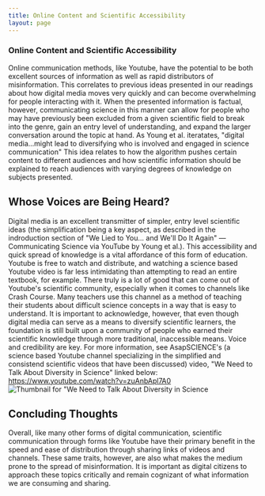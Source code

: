 ```yaml
---
title: Online Content and Scientific Accessibility
layout: page
---
```

### Online Content and Scientific Accessibility
Online communication methods, like Youtube, have the potential to be both excellent sources of information as well as rapid distributors of misinformation. This correlates to previous ideas presented in our readings about how digital media moves very quickly and can become overwhelming for people interacting with it. 
When the presented information is factual, however, communicating science in this manner can allow for people who may have previously been excluded from a given scientific field to break into the genre, gain an entry level of understanding, and expand the larger conversation around the topic at hand. As Young et al. iteratates, "digital media...might lead to diversifying who is involved and engaged in science communication" This idea relates to how the algorithm pushes certain content to different audiences and how scientific information should be explained to reach audiences with varying degrees of knowledge on subjects presented.
## Whose Voices are Being Heard?
Digital media is an excellent transmitter of simpler, entry level scientific ideas (the simplification being a key aspect, as described in the indroduction section of "We Lied to You... and We'll Do It Again"
— Communicating Science via YouTube by Young et al.). This accessibility and quick spread of knowledge is a vital affordance of this form of education. Youtube is free to watch and distribute, and watching a science based Youtube video is far less intimidating than attempting to read an entire textbook, for example. There truly is a lot of good that can come out of Youtube's scientific community, especially when it comes to channels like Crash Course. Many teachers use this channel as a method of teaching their students about difficult science concepts in a way that is easy to understand. It is important to acknowledge, however, that even though digital media can serve as a means to diversify scientific learners, the foundation is still built upon a community of people who earned their scientific knowledge through more traditional, inaccessible means. Voice and credibility are key. For more information, see AsapSCIENCE's (a science based Youtube channel specializing in the simplified and consistend scientific videos that have been discussed) video, "We Need to Talk About Diversity in Science" linked below:
https://www.youtube.com/watch?v=zuAnbApl7A0
![Thumbnail for "We Need to Talk About Diversity in Science](https://www.google.com/url?sa=i&url=https%3A%2F%2Fwww.youtube.com%2Fwatch%3Fv%3DzuAnbApl7A0&psig=AOvVaw2T5Eqn7qDj1822OHab-n3c&ust=1758727866051000&source=images&cd=vfe&opi=89978449&ved=0CBYQjRxqFwoTCMDjj4Ka748DFQAAAAAdAAAAABAU)
## Concluding Thoughts
Overall, like many other forms of digital communication, scientific communication through forms like Youtube have their primary benefit in the speed and ease of distribution through sharing links of videos and channels. These same traits, however, are also what makes the medium prone to the spread of misinformation. It is important as digital citizens to approach these topics critically and remain cognizant of what information we are consuming and sharing.
